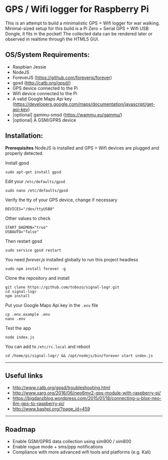 **GPS / Wifi logger for Raspberry Pi**
===========

This is an attempt to build a minimalistic GPS + Wifi logger for war walking.
Minimal-sized setup for this build is a Pi Zero + Serial GPS + Wifi USB Dongle, it fits in the pocket!
The collected data can be rendered later or observed in realtime through the HTML5 GUI.


**OS/System Requirements:**
----

- Raspbian Jessie
- NodeJS
- ForeverJS (https://github.com/foreverjs/forever)
- gpsd (http://catb.org/gpsd/)
- GPS device connected to the Pi
- Wifi device connected to the Pi
- A valid Google Maps Api key (https://developers.google.com/maps/documentation/javascript/get-api-key)
- [optional] gammu-smsd (https://wammu.eu/gammu/)
- [optional] A GSM/GPRS device

**Installation:**
----

**Prerequisites** NodeJS is installed and GPS + Wifi devices are plugged and properly detected.

Install gpsd

    sudo apt-get install gpsd

Edit your `/etc/defaults/gpsd`

    sudo nano /etc/defaults/gpsd

Verify the tty of your GPS device, change if necessary

    DEVICES="/dev/ttyUSB0"

Other values to check

    START_DAEMON="true"
    USBAUTO="false"

Then restart gpsd

    sudo service gpsd restart

You need *forever.js* installed globally to run this project headless

    sudo npm install forever -g

Clone the repository and install

    git clone https://github.com/tobozo/signal-logr.git
    cd signal-logr
    npm install

Put your Google Maps Api key in the `.env` file

    cp .env.example .env
    nano .env

Test the app

    node index.js

You can add to `/etc/rc.local` and reboot

    cd /home/pi/signal-logr/ && /opt/nodejs/bin/forever start index.js


****
**Useful links**
----
  * http://www.catb.org/gpsd/troubleshooting.html
  * http://www.xarg.org/2016/06/neo6mv2-gps-module-with-raspberry-pi/
  * https://bigdanzblog.wordpress.com/2015/01/18/connecting-u-blox-neo-6m-gps-to-raspberry-pi/
  * http://www.bashpi.org/?page_id=459

****
**Roadmap**
----
* Enable GSM/GPRS data collection using sim900 / sim800
* Enable rogue mode + sms/ppp notifications
* Compliance with more advanced wifi tools and platforms (e.g. Kali)
